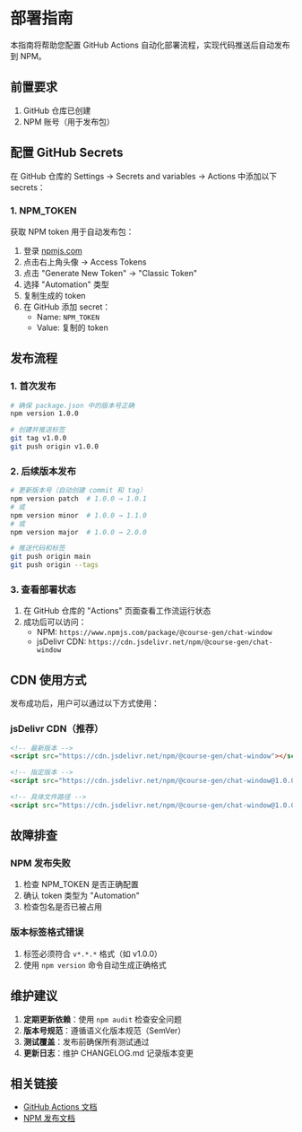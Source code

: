 # 部署指南

本指南将帮助您配置 GitHub Actions 自动化部署流程，实现代码推送后自动发布到 NPM。

## 前置要求

1. GitHub 仓库已创建
2. NPM 账号（用于发布包）

## 配置 GitHub Secrets

在 GitHub 仓库的 Settings → Secrets and variables → Actions 中添加以下 secrets：

### 1. NPM_TOKEN

获取 NPM token 用于自动发布包：

1. 登录 [npmjs.com](https://www.npmjs.com/)
2. 点击右上角头像 → Access Tokens
3. 点击 "Generate New Token" → "Classic Token"
4. 选择 "Automation" 类型
5. 复制生成的 token
6. 在 GitHub 添加 secret：
   - Name: `NPM_TOKEN`
   - Value: 复制的 token

## 发布流程

### 1. 首次发布

```bash
# 确保 package.json 中的版本号正确
npm version 1.0.0

# 创建并推送标签
git tag v1.0.0
git push origin v1.0.0
```

### 2. 后续版本发布

```bash
# 更新版本号（自动创建 commit 和 tag）
npm version patch  # 1.0.0 → 1.0.1
# 或
npm version minor  # 1.0.0 → 1.1.0
# 或
npm version major  # 1.0.0 → 2.0.0

# 推送代码和标签
git push origin main
git push origin --tags
```

### 3. 查看部署状态

1. 在 GitHub 仓库的 "Actions" 页面查看工作流运行状态
2. 成功后可以访问：
   - NPM: `https://www.npmjs.com/package/@course-gen/chat-window`
   - jsDelivr CDN: `https://cdn.jsdelivr.net/npm/@course-gen/chat-window`

## CDN 使用方式

发布成功后，用户可以通过以下方式使用：

### jsDelivr CDN（推荐）

```html
<!-- 最新版本 -->
<script src="https://cdn.jsdelivr.net/npm/@course-gen/chat-window"></script>

<!-- 指定版本 -->
<script src="https://cdn.jsdelivr.net/npm/@course-gen/chat-window@1.0.0"></script>

<!-- 具体文件路径 -->
<script src="https://cdn.jsdelivr.net/npm/@course-gen/chat-window@1.0.0/dist/chat-window.umd.js"></script>
```

## 故障排查

### NPM 发布失败

1. 检查 NPM_TOKEN 是否正确配置
2. 确认 token 类型为 "Automation"
3. 检查包名是否已被占用

### 版本标签格式错误

1. 标签必须符合 `v*.*.*` 格式（如 v1.0.0）
2. 使用 `npm version` 命令自动生成正确格式

## 维护建议

1. **定期更新依赖**：使用 `npm audit` 检查安全问题
2. **版本号规范**：遵循语义化版本规范（SemVer）
3. **测试覆盖**：发布前确保所有测试通过
4. **更新日志**：维护 CHANGELOG.md 记录版本变更

## 相关链接

- [GitHub Actions 文档](https://docs.github.com/en/actions)
- [NPM 发布文档](https://docs.npmjs.com/cli/v8/commands/npm-publish)
